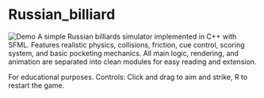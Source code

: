 # Russian_billiard
![Demo](./demo.gif)
A simple Russian billiards simulator implemented in C++ with SFML.
Features realistic physics, collisions, friction, cue control, scoring system, and basic pocketing mechanics.
All main logic, rendering, and animation are separated into clean modules for easy reading and extension.

For educational purposes.
Controls: Click and drag to aim and strike, R to restart the game.
